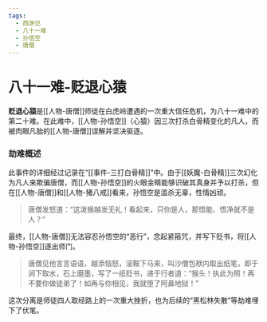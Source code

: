 ```yaml
---
tags:
  - 西游记
  - 八十一难
  - 孙悟空
  - 唐僧
---
```

# 八十一难-贬退心猿

**贬退心猿**是[[人物-唐僧]]师徒在白虎岭遭遇的一次重大信任危机，为八十一难中的第二十难。在此难中，[[人物-孙悟空]]（心猿）因三次打杀白骨精变化的凡人，而被肉眼凡胎的[[人物-唐僧]]误解并坚决驱逐。

### **劫难概述**
此事件的详细经过记录在“[[事件-三打白骨精]]”中。由于[[妖魔-白骨精]]三次幻化为凡人来欺骗唐僧，而[[人物-孙悟空]]的火眼金睛能够识破其真身并予以打杀，但在[[人物-唐僧]]和[[人物-猪八戒]]看来，孙悟空是滥杀无辜，性情凶顽。
> 唐僧发怒道：“这泼猴越发无礼！看起来，只你是人，那悟能、悟净就不是人？”

最终，[[人物-唐僧]]无法容忍孙悟空的“恶行”，念起紧箍咒，并写下贬书，将[[人物-孙悟空]]逐出师门。
> 唐僧见他言言语语，越添恼怒，滚鞍下马来，叫沙僧包袱内取出纸笔，即于涧下取水，石上磨墨，写了一纸贬书，递于行者道：“猴头！执此为照！再不要你做徒弟了！如再与你相见，我就堕了阿鼻地狱！”

这次分离是师徒四人取经路上的一次重大挫折，也为后续的“黑松林失散”等劫难埋下了伏笔。
